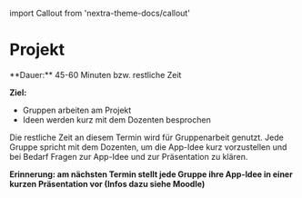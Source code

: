 import Callout from 'nextra-theme-docs/callout'

# Projekt

<Callout>
  **Dauer:** 45-60 Minuten bzw. restliche Zeit

  **Ziel:** 
  - Gruppen arbeiten am Projekt
  - Ideen werden kurz mit dem Dozenten besprochen  
</Callout>

Die restliche Zeit an diesem Termin wird für Gruppenarbeit 
genutzt. Jede Gruppe spricht mit dem Dozenten, um die
App-Idee kurz vorzustellen und bei Bedarf Fragen zur App-Idee
und zur Präsentation zu klären.

**Erinnerung: am nächsten Termin stellt jede Gruppe ihre
App-Idee in einer kurzen Präsentation vor (Infos dazu siehe 
Moodle)**